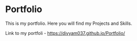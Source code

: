 # Portfolio
This is my portfolio. Here you will find my Projects and Skills.

Link to my portfoli - https://divyam037.github.io/Portfolio/
